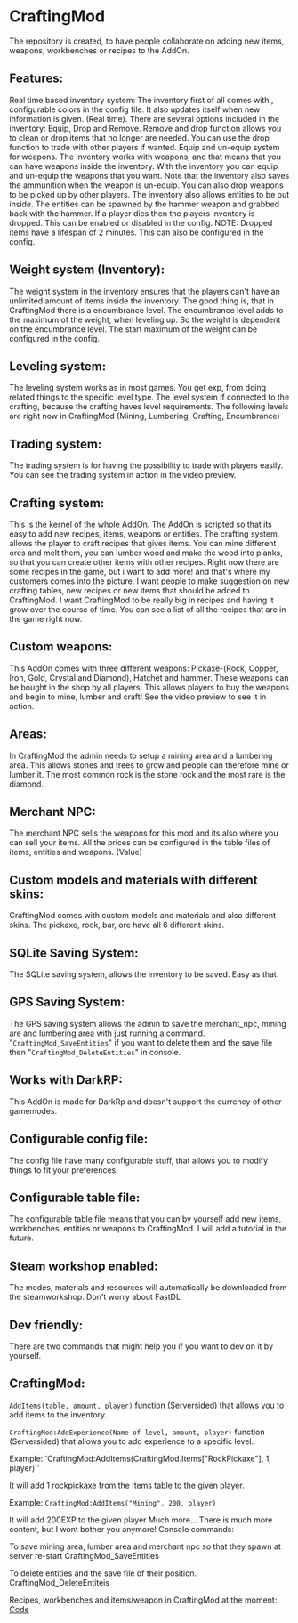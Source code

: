 # CraftingMod
The repository is created, to have people collaborate on adding new items, weapons, workbenches or recipes to the AddOn.

## Features:
Real time based inventory system: The inventory first of all comes with , configurable colors in the config file. It also updates itself when new information is given. (Real time). There are several options included in the inventory: Equip, Drop and Remove. Remove and drop function allows you to clean or drop items that no longer are needed. You can use the drop function to trade with other players if wanted. Equip and un-equip system for weapons. The inventory works with weapons, and that means that you can have weapons inside the inventory. With the inventory you can equip and un-equip the weapons that you want. Note that the inventory also saves the ammunition when the weapon is un-equip. You can also drop weapons to be picked up by other players. The inventory also allows entities to be put inside. The entities can be spawned by the hammer weapon and grabbed back with the hammer. If a player dies then the players inventory is dropped. This can be enabled or disabled in the config. NOTE: Dropped items have a lifespan of 2 minutes. This can also be configured in the config.

## Weight system (Inventory):
The weight system in the inventory ensures that the players can't have an unlimited amount of items inside the inventory. The good thing is, that in CraftingMod there is a encumbrance level. The encumbrance level adds to the maximum of the weight, when leveling up. So the weight is dependent on the encumbrance level. The start maximum of the weight can be configured in the config.

## Leveling system:
The leveling system works as in most games. You get exp, from doing related things to the specific level type. The level system if connected to the crafting, because the crafting haves level requirements. The following levels are right now in CraftingMod (Mining, Lumbering, Crafting, Encumbrance)

## Trading system:
The trading system is for having the possibility to trade with players easily. You can see the trading system in action in the video preview.

## Crafting system:
This is the kernel of the whole AddOn. The AddOn is scripted so that its easy to add new recipes, items, weapons or entities. The crafting system, allows the player to craft recipes that gives items. You can mine different ores and melt them, you can lumber wood and make the wood into planks, so that you can create other items with other recipes. Right now there are some recipes in the game, but i want to add more! and that's where my customers comes into the picture. I want people to make suggestion on new crafting tables, new recipes or new items that should be added to CraftingMod. I want CraftingMod to be really big in recipes and having it grow over the course of time. You can see a list of all the recipes that are in the game right now.

## Custom weapons:
This AddOn comes with three different weapons: Pickaxe-(Rock, Copper, Iron, Gold, Crystal and Diamond), Hatchet and hammer. These weapons can be bought in the shop by all players. This allows players to buy the weapons and begin to mine, lumber and craft! See the video preview to see it in action.

## Areas:
In CraftingMod the admin needs to setup a mining area and a lumbering area. This allows stones and trees to grow and people can therefore mine or lumber it. The most common rock is the stone rock and the most rare is the diamond.

## Merchant NPC:
The merchant NPC sells the weapons for this mod and its also where you can sell your items. All the prices can be configured in the table files of items, entities and weapons. (Value)

## Custom models and materials with different skins:
CraftingMod comes with custom models and materials and also different skins. The pickaxe, rock, bar, ore have all 6 different skins.

## SQLite Saving System:
The SQLite saving system, allows the inventory to be saved. Easy as that.

## GPS Saving System:
The GPS saving system allows the admin to save the merchant_npc, mining are and lumbering area with just running a command. "`CraftingMod_SaveEntities`" if you want to delete them and the save file then "`CraftingMod_DeleteEntities`" in console.

##  Works with DarkRP:
This AddOn is made for DarkRp and doesn't support the currency of other gamemodes.

## Configurable config file:
The config file have many configurable stuff, that allows you to modify things to fit your preferences.

## Configurable table file:
The configurable table file means that you can by yourself add new items, workbenches, entities or weapons to CraftingMod. I will add a tutorial in the future.

## Steam workshop enabled:
The modes, materials and resources will automatically be downloaded from the steamworkshop. Don't worry about FastDL

## Dev friendly:
There are two commands that might help you if you want to dev on it by yourself.
## CraftingMod:
`AddItems(table, amount, player)`
function (Serversided) that allows you to add items to the inventory.

 `CraftingMod:AddExperience(Name of level, amount, player)`
function (Serversided) that allows you to add experience to a specific level.

Example: 'CraftingMod:AddItems(CraftingMod.Items["RockPickaxe"], 1, player)''

It will add 1 rockpickaxe from the Items table to the given player.

Example: `CraftingMod:AddItems("Mining", 200, player)`

It will add 200EXP to the given player
Much more... There is much more content, but I wont bother you anymore!
Console commands:

To save mining area, lumber area and merchant npc so that they spawn at server re-start CraftingMod_SaveEntities

To delete entities and the save file of their position. CraftingMod_DeleteEntiteis

Recipes, workbenches and items/weapon in CraftingMod at the moment: [Code](http://pastebin.com/86JSxC1a) 
